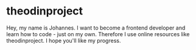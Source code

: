 # theodinproject

Hey, my name is Johannes.
I want to become a frontend developer and learn how to code - just on my own.
Therefore I use online resources like theodinproject.
I hope you'll like my progress.
